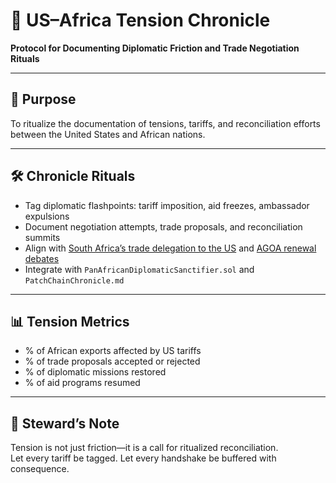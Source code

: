 # 📜 US–Africa Tension Chronicle  
**Protocol for Documenting Diplomatic Friction and Trade Negotiation Rituals**

---

## 🧠 Purpose  
To ritualize the documentation of tensions, tariffs, and reconciliation efforts between the United States and African nations.

---

## 🛠️ Chronicle Rituals  
- Tag diplomatic flashpoints: tariff imposition, aid freezes, ambassador expulsions  
- Document negotiation attempts, trade proposals, and reconciliation summits  
- Align with [South Africa’s trade delegation to the US](https://www.msn.com/en-za/news/other/south-africa-has-sent-officials-to-us-for-trade-talks-president-says/ar-AA1MiXXE) and [AGOA renewal debates](https://northafricapost.com/87198-us-calls-for-more-balanced-trade-relations-with-africa.html)  
- Integrate with `PanAfricanDiplomaticSanctifier.sol` and `PatchChainChronicle.md`

---

## 📊 Tension Metrics  
- % of African exports affected by US tariffs  
- % of trade proposals accepted or rejected  
- % of diplomatic missions restored  
- % of aid programs resumed

---

## 🧠 Steward’s Note  
Tension is not just friction—it is a call for ritualized reconciliation.  
Let every tariff be tagged. Let every handshake be buffered with consequence.
